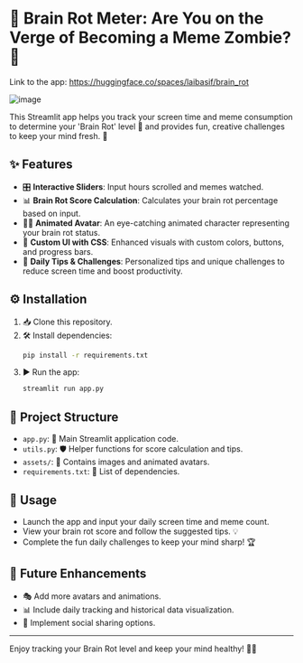 # 🧠 Brain Rot Meter: Are You on the Verge of Becoming a Meme Zombie? 🤯

Link to the app: https://huggingface.co/spaces/laibasif/brain_rot

![image](https://github.com/user-attachments/assets/186632b5-4d2c-487b-b9c5-77d94a674331)

This Streamlit app helps you track your screen time and meme consumption to determine your 'Brain Rot' level 🧟 and provides fun, creative challenges to keep your mind fresh. 🌟

## ✨ Features
- 🎛️ **Interactive Sliders**: Input hours scrolled and memes watched.
- 📊 **Brain Rot Score Calculation**: Calculates your brain rot percentage based on input.
- 🧑‍🎨 **Animated Avatar**: An eye-catching animated character representing your brain rot status.
- 🎨 **Custom UI with CSS**: Enhanced visuals with custom colors, buttons, and progress bars.
- 📝 **Daily Tips & Challenges**: Personalized tips and unique challenges to reduce screen time and boost productivity.

## ⚙️ Installation
1. 📥 Clone this repository.
2. 🛠️ Install dependencies:
   ```sh
   pip install -r requirements.txt
   ```
3. ▶️ Run the app:
   ```sh
   streamlit run app.py
   ```

## 📁 Project Structure
- `app.py`: 🧩 Main Streamlit application code.
- `utils.py`: 🛡️ Helper functions for score calculation and tips.
- `assets/`: 📂 Contains images and animated avatars.
- `requirements.txt`: 📜 List of dependencies.

## 🚀 Usage
- Launch the app and input your daily screen time and meme count.
- View your brain rot score and follow the suggested tips. 💡
- Complete the fun daily challenges to keep your mind sharp! 🏆

## 🔮 Future Enhancements
- 🎭 Add more avatars and animations.
- 📊 Include daily tracking and historical data visualization.
- 📱 Implement social sharing options.


---
Enjoy tracking your Brain Rot level and keep your mind healthy! 🚀🧠

